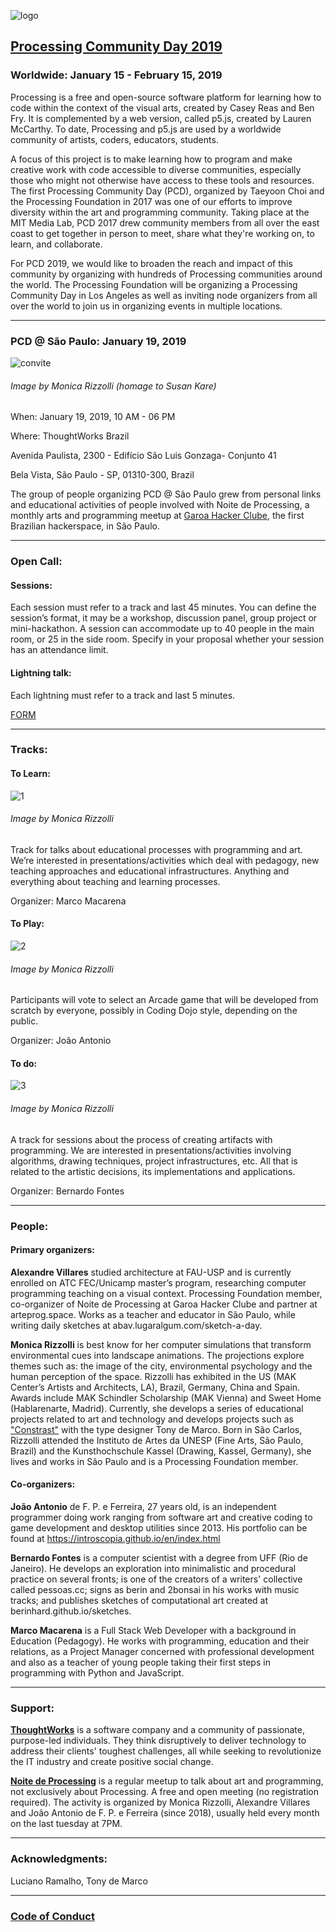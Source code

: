 ![logo](https://raw.githubusercontent.com/arteprog/PCD-SP-19/master/assets/PCD_circle__logo(1).png)

## [Processing Community Day 2019](https://day.processing.org/)

### Worldwide: January 15 - February 15, 2019

Processing is a free and open-source software platform for learning how to code within the context of the visual arts, created by Casey Reas and Ben Fry. It is complemented by a web version, called p5.js, created by Lauren McCarthy. To date, Processing and p5.js are used by a worldwide community of artists, coders, educators, students.

A focus of this project is to make learning how to program and make creative work with code accessible to diverse communities, especially those who might not otherwise have access to these tools and resources. The first Processing Community Day (PCD), organized by Taeyoon Choi and the Processing Foundation in 2017 was one of our efforts to improve diversity within the art and programming community. Taking place at the MIT Media Lab, PCD 2017 drew community members from all over the east coast to get together in person to meet, share what they're working on, to learn, and collaborate.

For PCD 2019, we would like to broaden the reach and impact of this community by organizing with hundreds of Processing communities around the world. The Processing Foundation will be organizing a Processing Community Day in Los Angeles as well as inviting node organizers from all over the world to join us in organizing events in multiple locations. 

<hr>

### PCD @ São Paulo: January 19, 2019

![convite](https://raw.githubusercontent.com/arteprog/PCD-SP-19/master/assets/pcd2.jpg)

###### Image by Monica Rizzolli (homage to Susan Kare)

When: January 19, 2019, 10 AM - 06 PM

Where: ThoughtWorks Brazil

Avenida Paulista, 2300 - Edifício São Luis Gonzaga- Conjunto 41

Bela Vista, São Paulo - SP, 01310-300, Brazil 

The group of people organizing PCD @ São Paulo grew from personal links and educational activities of people involved with Noite de Processing, a monthly arts and programming meetup at [Garoa Hacker Clube](https://garoa.net.br/wiki/P%C3%A1gina_principal), the first Brazilian hackerspace, in São Paulo.

<hr>

### Open Call:

#### Sessions:
Each session must refer to a track and last 45 minutes. You can define the session’s format, it may be a workshop, discussion panel, group project or mini-hackathon. A session can accommodate up to 40 people in the main room, or 25 in the side room. Specify in your proposal whether your session has an attendance limit. 

#### Lightning talk:
Each lightning must refer to a track and last 5 minutes.

[FORM](https://docs.google.com/forms/d/e/1FAIpQLScZSPhHWXLH8TPJV9-5wLNu0PjhI1Xw2HCx4kNg-lc-BkuNKA/viewform?usp=sf_link)

<hr>

### Tracks:

#### To Learn:

![1](https://raw.githubusercontent.com/arteprog/PCD-SP-19/master/assets/aprender.png)

###### Image by Monica Rizzolli 

Track for talks about educational processes with programming and art. We’re interested in presentations/activities which deal with pedagogy, new teaching approaches and educational infrastructures. Anything and everything about teaching and learning processes.

Organizer: Marco Macarena

#### To Play:

![2](https://raw.githubusercontent.com/arteprog/PCD-SP-19/master/assets/jogar.png)

###### Image by Monica Rizzolli 

Participants will vote to select an Arcade game that will be developed from scratch by everyone, possibly in Coding Dojo style, depending on the public.

Organizer: João Antonio

#### To do:

![3](https://raw.githubusercontent.com/arteprog/PCD-SP-19/master/assets/fazer.png)

###### Image by Monica Rizzolli 

A track for sessions about the process of creating artifacts with programming. We are interested in presentations/activities involving algorithms, drawing techniques, project infrastructures, etc. All that is related to the artistic decisions, its implementations and applications.

Organizer: Bernardo Fontes

<hr>

### People:

#### Primary organizers:

**Alexandre Villares** studied architecture at FAU-USP and is currently enrolled on ATC FEC/Unicamp master’s program, researching computer programming teaching on a visual context. Processing Foundation member, co-organizer of Noite de Processing at Garoa Hacker Clube and partner at arteprog.space. Works as a teacher and educator in São Paulo, while writing daily sketches at abav.lugaralgum.com/sketch-a-day. 

**Monica Rizzolli** is best know for her computer simulations that transform environmental cues into landscape animations. The projections explore themes such as: the image of the city, environmental psychology and the human perception of the space. Rizzolli has exhibited in the US (MAK Center’s Artists and Architects, LA), Brazil, Germany, China and Spain. Awards include MAK Schindler Scholarship (MAK Vienna) and Sweet Home (Hablarenarte, Madrid). Currently, she develops a series of educational projects related to art and technology and develops projects such as ["Constrast"](https://contrast.parts/) with the type designer Tony de Marco. Born in São Carlos, Rizzolli attended the Instituto de Artes da UNESP (Fine Arts, São Paulo, Brazil) and the Kunsthochschule Kassel (Drawing, Kassel, Germany), she lives and works in São Paulo and is a Processing Foundation member.

#### Co-organizers:

**João Antonio** de F. P. e Ferreira, 27 years old, is an independent programmer doing work ranging from software art and creative coding to game development and desktop utilities since 2013. His portfolio can be found at https://introscopia.github.io/en/index.html

**Bernardo Fontes** is a computer scientist with a degree from UFF (Rio de Janeiro). He develops an exploration into minimalistic and procedural practice on several fronts; is one of the creators of a writers' collective called pessoas.cc; signs as berin and 2bonsai in his works with music tracks; and publishes sketches of computational art created at berinhard.github.io/sketches.

**Marco Macarena** is a Full Stack Web Developer with a background in Education (Pedagogy). He works with programming, education and their relations, as a Project Manager concerned with professional development and also as a teacher of young people taking their first steps in programming with Python and JavaScript.

<hr>

### Support:

**[ThoughtWorks](https://www.thoughtworks.com/)** is a software company and a community of passionate, purpose-led individuals. They think disruptively to deliver technology to address their clients' toughest challenges, all while seeking to revolutionize the IT industry and create positive social change.

**[Noite de Processing](https://garoa.net.br/wiki/Noite_de_Processing)** is a regular meetup to talk about art and programming, not exclusively about Processing. A free and open meeting (no registration required). The activity is organized by Monica Rizzolli, Alexandre Villares and João Antonio de F. P. e Ferreira (since 2018), usually held every month on the last tuesday at 7PM.

<hr>

### Acknowledgments:

Luciano Ramalho, Tony de Marco

<hr>

### [Code of Conduct](https://info.thoughtworks.com/code-of-conduct-en.html)

